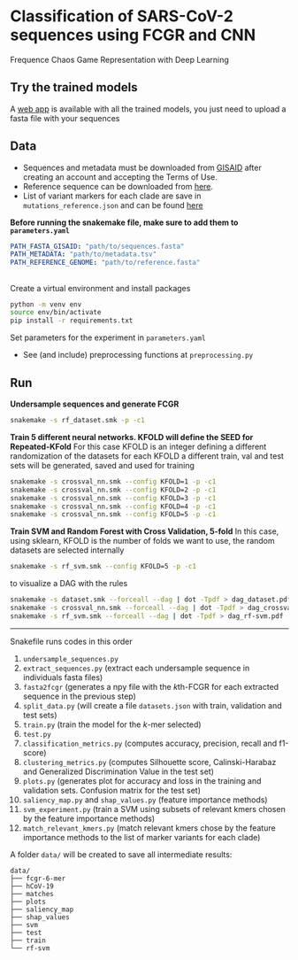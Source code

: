 # Classification of SARS-CoV-2 sequences using FCGR and CNN
Frequence Chaos Game Representation with Deep Learning

## Try the trained models
A [web app](https://huggingface.co/spaces/BIASLab/sars-cov-2-classification-fcgr) is available with all the trained models, you just need to upload a fasta file with your sequences

## Data
+ Sequences and metadata must be downloaded from [GISAID](https://www.gisaid.org/) after creating an account and accepting the Terms of Use. 
+ Reference sequence can be downloaded from [here](https://www.gisaid.org/resources/hcov-19-reference-sequence/).
+ List of variant markers for each clade are save in `mutations_reference.json` and can be found [here](https://www.gisaid.org/resources/statements-clarifications/clade-and-lineage-nomenclature-aids-in-genomic-epidemiology-of-active-hcov-19-viruses/)

**Before running the snakemake file, make sure to add them to `parameters.yaml`**
```yaml
PATH_FASTA_GISAID: "path/to/sequences.fasta"
PATH_METADATA: "path/to/metadata.tsv"
PATH_REFERENCE_GENOME: "path/to/reference.fasta"
```

## 
Create a virtual environment and install packages
```bash
python -m venv env
source env/bin/activate
pip install -r requirements.txt
```

Set parameters for the experiment in `parameters.yaml`
- See (and include) preprocessing functions at `preprocessing.py`

## Run

**Undersample sequences and generate FCGR** 
```bash
snakemake -s rf_dataset.smk -p -c1
```

**Train 5 different neural networks. KFOLD will define the SEED for Repeated-KFold**
For this case KFOLD is an integer defining a different randomization of the datasets
for each KFOLD a different train, val and test sets will be generated, saved and used for training
```bash
snakemake -s crossval_nn.smk --config KFOLD=1 -p -c1
snakemake -s crossval_nn.smk --config KFOLD=2 -p -c1
snakemake -s crossval_nn.smk --config KFOLD=3 -p -c1
snakemake -s crossval_nn.smk --config KFOLD=4 -p -c1
snakemake -s crossval_nn.smk --config KFOLD=5 -p -c1
```

**Train SVM and Random Forest with Cross Validation, 5-fold**
In this case, using sklearn, KFOLD is the number of folds we want to use, the random datasets are selected internally
```bash
snakemake -s rf_svm.smk --config KFOLD=5 -p -c1
```

to visualize a DAG with the rules
```bash
snakemake -s dataset.smk --forceall --dag | dot -Tpdf > dag_dataset.pdf
snakemake -s crossval_nn.smk --forceall --dag | dot -Tpdf > dag_crossval_nn.pdf
snakemake -s rf_svm.smk --forceall --dag | dot -Tpdf > dag_rf-svm.pdf
```
___
Snakefile runs codes in this order
1. `undersample_sequences.py`
2. `extract_sequences.py` (extract each undersample sequence in individuals fasta files)
3. `fasta2fcgr` (generates a npy file with the $k$th-FCGR for each extracted sequence in the previous step)
3. `split_data.py` (will create a file `datasets.json` with train, validation and test sets)
4. `train.py` (train the model for the $k$-mer selected)
5. `test.py`
6. `classification_metrics.py` (computes accuracy, precision, recall and f1-score) 
7. `clustering_metrics.py` (computes Silhouette score, Calinski-Harabaz and Generalized Discrimination Value in the test set)
8. `plots.py` (generates plot for accuracy and loss in the training and validation sets. Confusion matrix for the test set)
9. `saliency_map.py` and `shap_values.py` (feature importance methods)
10. `svm_experiment.py` (train a SVM using subsets of relevant kmers chosen by the feature importance methods)
11. `match_relevant_kmers.py` (match relevant kmers chose by the feature importance methods to the list of marker variants for each clade)

A folder `data/` will be created to save all intermediate results: 
```
data/
├── fcgr-6-mer
├── hCoV-19
├── matches
├── plots
├── saliency_map
├── shap_values
├── svm
├── test
├── train
└── rf-svm
```

<!-- - `<SPECIE>/` with all sequences extracted individually in the fasta file, in separated folders by label (Clade) 
- `train/` will contain 
    - `undersample_by_clade.csv`
    - `available_by_clade.csv` a summary of the available sequences by clade, subject to the restrictions made in `undersample_sequences.py`(remove duplicates and empty rows)
    - `selected_by_clade.csv` a summary of the selected sequences by clade
    - `checkpoints/` will save the best weights during training.
    - `preprocessing.json` will save a list with the preprocessing applied to each FCGR during training.
    - `training_log.csv`: accuracy and loss and learning rate per epoch for train and validation sets.
    - `test/` will save all the metrics (classification and clustering) resulting from the evaluation of the best model on the test set.
    - `plots` accuracy and loss plots during training, confusion matrix
    - `saliency_maps/` representative FCGR by clade, saliency map and relevant k-mers for that representative.
- `rf-svm/` will contain metrics for SVM and RF
A folder `fcgr-<KMER>-mer/` will contain all the FCGR created from the sequences in `data/<SPECIE>`  -->
